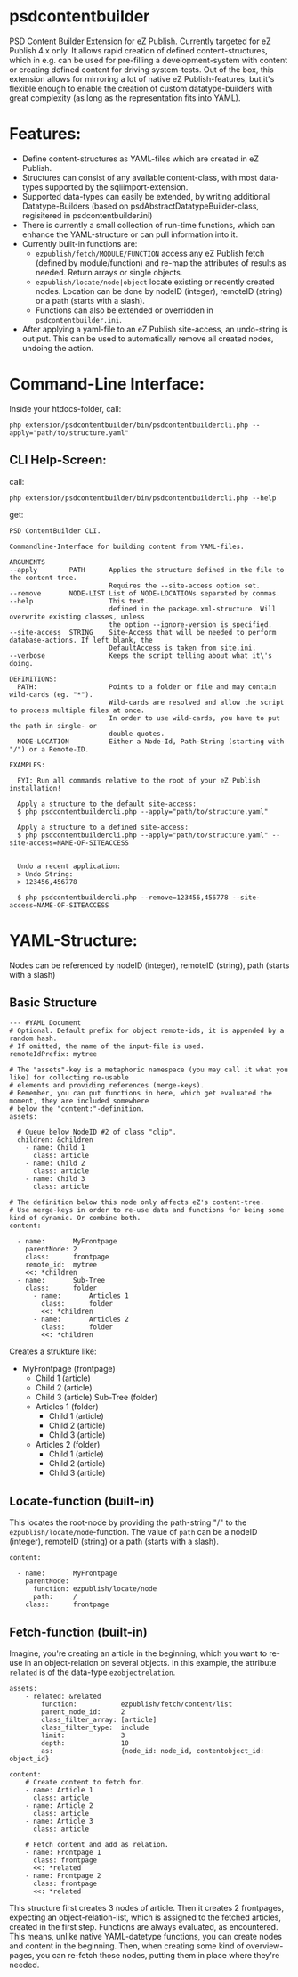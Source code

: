 # psdcontentbuilder

PSD Content Builder Extension for eZ Publish. Currently targeted for eZ Publish 4.x only.
It allows rapid creation of defined content-structures, which in e.g. can be used for pre-filling a development-system
with content or creating defined content for driving system-tests.
Out of the box, this extension allows for mirroring a lot of native eZ Publish-features, but it's flexible enough to
enable the creation of custom datatype-builders with great complexity (as long as the representation fits into YAML).

# Features:

* Define content-structures as YAML-files which are created in eZ Publish.
* Structures can consist of any available content-class, with most data-types supported by the sqliimport-extension.
* Supported data-types can easily be extended, by writing additional Datatype-Builders (based on psdAbstractDatatypeBuilder-class, regisitered in psdcontentbuilder.ini)
* There is currently a small collection of run-time functions, which can enhance the YAML-structure or can pull information into it.
* Currently built-in functions are:
  * `ezpublish/fetch/MODULE/FUNCTION` access any eZ Publish fetch (defined by module/function) and re-map the attributes of results as needed. Return arrays or single objects.
  * `ezpublish/locate/node|object` locate existing or recently created nodes. Location can be done by nodeID (integer), remoteID (string) or a path (starts with a slash).
  * Functions can also be extended or overridden in `psdcontentbuilder.ini`.
* After applying a yaml-file to an eZ Publish site-access, an undo-string is out put. This can be used to automatically remove all created nodes, undoing the action.

# Command-Line Interface:

Inside your htdocs-folder, call:
```
php extension/psdcontentbuilder/bin/psdcontentbuildercli.php --apply="path/to/structure.yaml"
```

## CLI Help-Screen:

call:
```
php extension/psdcontentbuilder/bin/psdcontentbuildercli.php --help
```

get:

```
PSD ContentBuilder CLI.

Commandline-Interface for building content from YAML-files.

ARGUMENTS
--apply        PATH      Applies the structure defined in the file to the content-tree.
                         Requires the --site-access option set.
--remove       NODE-LIST List of NODE-LOCATIONs separated by commas.
--help                   This text.
                         defined in the package.xml-structure. Will overwrite existing classes, unless
                         the option --ignore-version is specified.
--site-access  STRING    Site-Access that will be needed to perform database-actions. If left blank, the
                         DefaultAccess is taken from site.ini.
--verbose                Keeps the script telling about what it\'s doing.

DEFINITIONS:
  PATH:                  Points to a folder or file and may contain wild-cards (eg. "*").
                         Wild-cards are resolved and allow the script to process multiple files at once.
                         In order to use wild-cards, you have to put the path in single- or
                         double-quotes.
  NODE-LOCATION          Either a Node-Id, Path-String (starting with "/") or a Remote-ID.

EXAMPLES:

  FYI: Run all commands relative to the root of your eZ Publish installation!

  Apply a structure to the default site-access:
  $ php psdcontentbuildercli.php --apply="path/to/structure.yaml"

  Apply a structure to a defined site-access:
  $ php psdcontentbuildercli.php --apply="path/to/structure.yaml" --site-access=NAME-OF-SITEACCESS


  Undo a recent application:
  > Undo String:
  > 123456,456778

  $ php psdcontentbuildercli.php --remove=123456,456778 --site-access=NAME-OF-SITEACCESS
```

# YAML-Structure:

Nodes can be referenced by nodeID (integer), remoteID (string), path (starts with a slash)

## Basic Structure

```
--- #YAML Document
# Optional. Default prefix for object remote-ids, it is appended by a random hash.
# If omitted, the name of the input-file is used.
remoteIdPrefix: mytree

# The "assets"-key is a metaphoric namespace (you may call it what you like) for collecting re-usable
# elements and providing references (merge-keys).
# Remember, you can put functions in here, which get evaluated the moment, they are included somewhere
# below the "content:"-definition.
assets:

  # Queue below NodeID #2 of class "clip".
  children: &children
    - name: Child 1
      class: article
    - name: Child 2
      class: article
    - name: Child 3
      class: article

# The definition below this node only affects eZ's content-tree.
# Use merge-keys in order to re-use data and functions for being some kind of dynamic. Or combine both.
content:

  - name:       MyFrontpage
    parentNode: 2
    class:      frontpage
    remote_id:  mytree
    <<: *children
  - name:       Sub-Tree
    class:      folder
      - name:       Articles 1
        class:      folder
        <<: *children
      - name:       Articles 2
        class:      folder
        <<: *children
```

Creates a strukture like:
* MyFrontpage (frontpage)
  * Child 1 (article)
  * Child 2 (article)
  * Child 3 (article)
  Sub-Tree (folder)
  * Articles 1 (folder)
    * Child 1 (article)
    * Child 2 (article)
    * Child 3 (article)
  * Articles 2 (folder)
    * Child 1 (article)
    * Child 2 (article)
    * Child 3 (article)

## Locate-function (built-in)

This locates the root-node by providing the path-string "/" to the `ezpublish/locate/node`-function.
The value of `path` can be a nodeID (integer), remoteID (string) or a path (starts with a slash).

```
content:

  - name:       MyFrontpage
    parentNode:
      function: ezpublish/locate/node
      path:     /
    class:      frontpage
```

## Fetch-function (built-in)

Imagine, you're creating an article in the beginning, which you want to re-use in an object-relation on several objects.
In this example, the attribute `related` is of the data-type `ezobjectrelation`.

```
assets:
    - related: &related
        function:           ezpublish/fetch/content/list
        parent_node_id:     2
        class_filter_array: [article]
        class_filter_type:  include
        limit:              3
        depth:              10
        as:                 {node_id: node_id, contentobject_id: object_id}

content:
    # Create content to fetch for.
    - name: Article 1
      class: article
    - name: Article 2
      class: article
    - name: Article 3
      class: article

    # Fetch content and add as relation.
    - name: Frontpage 1
      class: frontpage
      <<: *related
    - name: Frontpage 2
      class: frontpage
      <<: *related
```

This structure first creates 3 nodes of article. Then it creates 2 frontpages, expecting an object-relation-list,
which is assigned to the fetched articles, created in the first step.
Functions are always evaluated, as encountered. This means, unlike native YAML-datetype functions, you can create nodes
and content in the beginning. Then, when creating some kind of overview-pages, you can re-fetch those nodes, putting them
in place where they're needed.